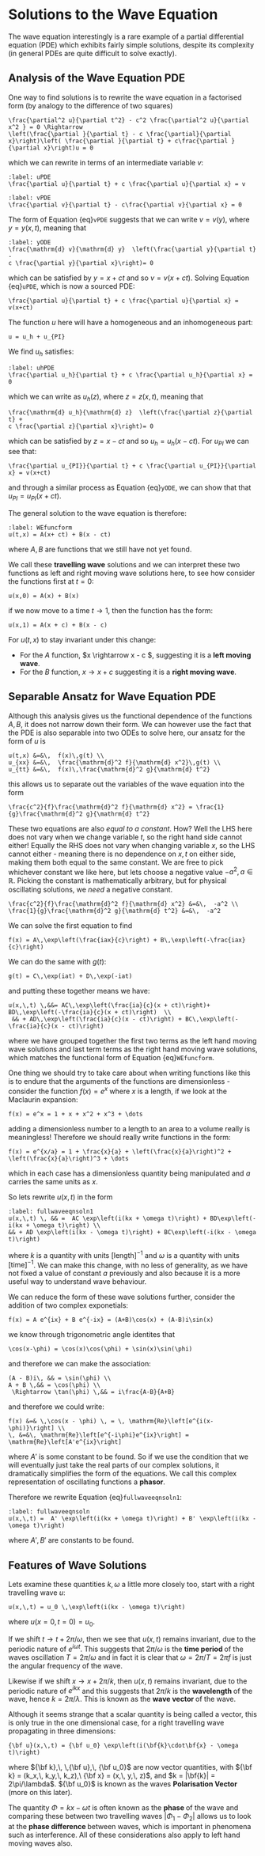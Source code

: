 # Solutions to the Wave Equation

The wave equation interestingly is a rare example of a partial differential equation (PDE) which exhibits 
fairly simple solutions, despite its complexity (in general PDEs are quite difficult to solve exactly).  

## Analysis of the Wave Equation PDE

One way to find solutions is to rewrite the wave equation in a factorised form (by analogy to the difference of two squares)

```{math}
\frac{\partial^2 u}{\partial t^2} - c^2 \frac{\partial^2 u}{\partial x^2 } = 0 \Rightarrow 
\left(\frac{\partial }{\partial t} - c \frac{\partial}{\partial x}\right)\left( \frac{\partial }{\partial t} + c\frac{\partial }{\partial x}\right)u = 0
``` 
which we can rewrite in terms of an intermediate variable $v$:
```{math}
:label: uPDE
\frac{\partial u}{\partial t} + c \frac{\partial u}{\partial x} = v 
```
```{math}
:label: vPDE
\frac{\partial v}{\partial t} - c\frac{\partial v}{\partial x} = 0 
```
The form of Equation {eq}`vPDE` suggests that we can write $v = v(y)$, where $y = y(x,\,t)$, meaning that
```{math}
:label: yODE
\frac{\mathrm{d} v}{\mathrm{d} y}  \left(\frac{\partial y}{\partial t} - 
c \frac{\partial y}{\partial x}\right)= 0
``` 
which can be satisfied by $y = x + ct$ and so $v = v(x + ct)$.  Solving Equation {eq}`uPDE`, which is now a sourced PDE:
```{math}
\frac{\partial u}{\partial t} + c \frac{\partial u}{\partial x} = v(x+ct)
```
The function $u$ here will have a homogeneous and an inhomogeneous part:
```{math}
u = u_h + u_{PI}
```
We find $u_h$ satisfies:
```{math}
:label: uhPDE
\frac{\partial u_h}{\partial t} + c \frac{\partial u_h}{\partial x} = 0 
```
which we can write as $u_h(z)$, where $z  = z(x,\,t)$, meaning that
```{math}
\frac{\mathrm{d} u_h}{\mathrm{d} z}  \left(\frac{\partial z}{\partial t} + 
c \frac{\partial z}{\partial x}\right)= 0
``` 
which can be satisfied by $z = x - ct$ and so $u_h = u_h(x - ct)$.  For $u_{PI}$ we can see that:
```{math}
\frac{\partial u_{PI}}{\partial t} + c \frac{\partial u_{PI}}{\partial x} = v(x+ct)
```
and through a similar process as Equation {eq}`yODE`, we can show that that $u_{PI} = u_{PI}(x+ct)$.  

The general solution to the wave equation is therefore:
```{math}
:label: WEfuncform
u(t,x) = A(x+ ct) + B(x - ct) 
```
where $A,\,B$ are functions that we still have not yet found.

We call these <b>travelling wave</b> solutions and we can interpret these two functions as left and right
 moving wave solutions here, to see how consider the functions first at $t = 0$:
```{math}
u(x,0) = A(x) + B(x)
```
if we now move to a time $t \rightarrow 1$, then the function has the form:
```{math}
u(x,1) = A(x + c) + B(x - c)
```
For $u(t,x)$ to stay invariant under this change:
- For the $A$ function, $x \rightarrow x - c $, suggesting it is a <b> left moving wave</b>.
- For the $B$ function, $x \rightarrow x + c$ suggesting it is a <b> right moving wave</b>. 

## Separable Ansatz for Wave Equation PDE

Although this analysis gives us the functional dependence of the functions $A,\,B$, it does not narrow down 
their form.  We can however use the fact that the PDE is also separable into two ODEs to solve here, our 
ansatz for the form of $u$ is 
```{math}
u(t,x) &=&\,  f(x)\,g(t) \\
u_{xx} &=&\,  \frac{\mathrm{d}^2 f}{\mathrm{d} x^2}\,g(t) \\
u_{tt} &=&\,  f(x)\,\frac{\mathrm{d}^2 g}{\mathrm{d} t^2}
```
this allows us to separate out the variables of the wave equation into the form
```{math}
\frac{c^2}{f}\frac{\mathrm{d}^2 f}{\mathrm{d} x^2} = \frac{1}{g}\frac{\mathrm{d}^2 g}{\mathrm{d} t^2} 
```
These two equations are also <em> equal to a constant</em>.  How? Well the LHS here does not vary when we 
change variable $t$, so the right hand side cannot either! Equally the RHS does not vary when changing 
variable $x$, so the LHS cannot either - meaning there is no dependence on $x,\,t$ on either side, 
making them both equal to the same constant.  We are free to pick whichever constant we like here, 
but lets choose a negative value $-a^2,\, a\in \mathbb{R}$.  Picking the constant is mathematically 
arbitrary, but for physical oscillating solutions, we <em>need </em> a negative constant.
```{math}
\frac{c^2}{f}\frac{\mathrm{d}^2 f}{\mathrm{d} x^2} &=&\,  -a^2 \\ 
\frac{1}{g}\frac{\mathrm{d}^2 g}{\mathrm{d} t^2} &=&\,  -a^2
```
We can solve the first equation to find 
```{math}
f(x) = A\,\exp\left(\frac{iax}{c}\right) + B\,\exp\left(-\frac{iax}{c}\right)
```
We can do the same with $g(t)$:
```{math}
g(t) = C\,\exp(iat) + D\,\exp(-iat)
```
and putting these together means we have:
```{math}
u(x,\,t) \,&&= AC\,\exp\left(\frac{ia}{c}(x + ct)\right)+ BD\,\exp\left(-\frac{ia}{c}(x + ct)\right)  \\
 && + AD\,\exp\left(\frac{ia}{c}(x - ct)\right) + BC\,\exp\left(-\frac{ia}{c}(x - ct)\right) 
```
where we have grouped together the first two terms as the left hand moving wave solutions and last term terms
as the right hand moving wave solutions, which matches the functional form of Equation {eq}`WEfuncform`.

One thing we should try to take care about when writing functions like this is to endure that the 
arguments of the functions are dimensionless - consider the function $f(x) = e^x$ where $x$ is a length, 
if we look at the Maclaurin expansion:
```{math}
f(x) = e^x = 1 + x + x^2 + x^3 + \dots
```
adding a dimensionless number to a length to an area to a volume really is meaningless!  Therefore 
we should really write functions in the form:
```{math}
f(x) = e^{x/a} = 1 + \frac{x}{a} + \left(\frac{x}{a}\right)^2 + \left(\frac{x}{a}\right)^3 + \dots
```
which in each case has a dimensionless quantity being manipulated and $a$ carries the same units as $x$.

So lets rewrite $u(x,\,t)$ in the form 
```{math}
:label: fullwaveeqnsoln1
u(x,\,t) \, && =  AC \exp\left(i(kx + \omega t)\right) + BD\exp\left(-i(kx + \omega t)\right) \\
&& + AD \exp\left(i(kx - \omega t)\right) + BC\exp\left(-i(kx - \omega t)\right)
```
where $k$ is a quantity with units $[\textrm{length}]^{-1}$ and $\omega$ is a quantity with units 
$[\textrm{time}]^{-1}$.  We can make this change, with no less of 
generality, as we have not fixed a value of  constant $a$ previously and also because it is a 
more useful way to understand wave behaviour.

We can reduce the form of these wave solutions further, consider the addition of two complex exponetials:
```{math}
f(x) = A e^{ix} + B e^{-ix} = (A+B)\cos(x) + (A-B)i\sin(x)
```
we know through trigonometric angle identites that
```{math}
\cos(x-\phi) = \cos(x)\cos(\phi) + \sin(x)\sin(\phi)
```
and therefore we can make the association:
```{math}
(A - B)i\, && = \sin(\phi) \\
A + B \,&& = \cos(\phi) \\
 \Rightarrow \tan(\phi) \,&& = i\frac{A-B}{A+B}
```
and therefore we could write:
```{math}
f(x) &=& \,\cos(x - \phi) \, = \, \mathrm{Re}\left[e^{i(x-\phi)}\right] \\
\, &=&\, \mathrm{Re}\left[e^{-i\phi}e^{ix}\right] = \mathrm{Re}\left[A'e^{ix}\right]
``` 
where $A'$ is some constant to be found.  So if we use the condition that we will eventually just take the real parts 
of our complex solutions, it dramatically simplifies the form of the equations.  We call this complex representation
of oscillating functions a <b>phasor</b>.

Therefore we rewrite Equation {eq}`fullwaveeqnsoln1`:
```{math}
:label: fullwaveeqnsoln
u(x,\,t) =  A' \exp\left(i(kx + \omega t)\right) + B' \exp\left(i(kx - \omega t)\right) 
```
where $A',\, B'$ are constants to be found.

## Features of Wave Solutions
Lets examine these quantities $k,\, \omega$ a little more closely too, start with a right travelling wave $u$:
```{math}
u(x,\,t) = u_0 \,\exp\left(i(kx - \omega t)\right)
```
where $u(x=0,\, t=0) = u_0$.  

If we shift $t \rightarrow t + 2\pi/\omega$, then we see that $u(x,\,t)$ remains invariant, due to the 
periodic nature of $e^{i\omega t}$.  This suggests that $2\pi/\omega$ is the <b> time period </b> of the 
waves oscillation $T = 2\pi/\omega$ and in fact it is clear that $\omega = 2\pi/T = 2\pi f$ 
is just the angular frequency of the wave.  

Likewise if we shift $x \rightarrow x + 2\pi/k$, then $u(x,\,t)$ remains invariant, due to the periodic nature 
of $e^{i k x}$ and this suggests that $2\pi/k$ is the <b> wavelength </b> of the wave, hence 
$k = 2\pi/\lambda$.  This is known as the <b> wave vector </b> of the wave.  

Although it seems strange that a scalar quantity is being called a vector, this is only true in the one 
dimensional case, for a right travelling wave propagating in three dimensions:
```{math}
{\bf u}(x,\,t) = {\bf u_0} \exp\left(i(\bf{k}\cdot\bf{x} - \omega t)\right)
```
where ${\bf k},\, \,{\bf u},\, {\bf u_0}$ are now vector quantities, with ${\bf k} = (k_x,\, k_y,\, k_z),\ {\bf x} = (x,\, y,\, z)$, and 
$k = |\bf{k}| = 2\pi/\lambda$.  ${\bf u_0}$ is known as the waves <b>Polarisation Vector</b> (more on this later).

The quantity $\Phi = kx-\omega t$ is often known as the <b> phase </b> of the wave and comparing these 
between two travelling waves $|\Phi_1 - \Phi_2|$ allows us to look at the <b> phase difference </b> 
between waves, which is important in phenomena such as interference.  All of these considerations also apply to left 
hand moving waves also.
